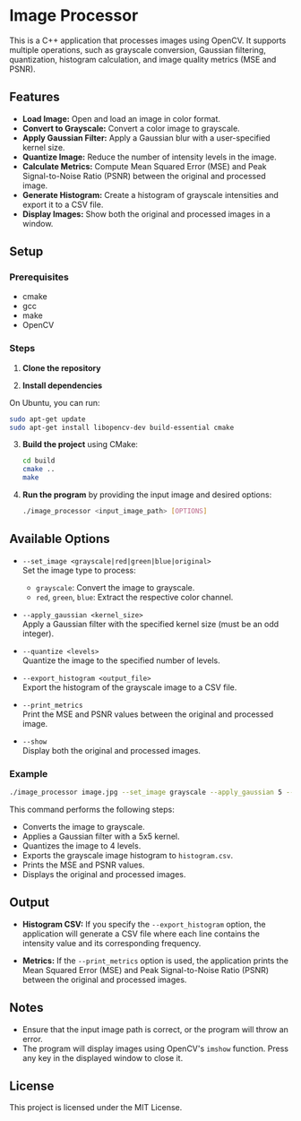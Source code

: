 # Image Processor

This is a C++ application that processes images using OpenCV. It supports multiple operations, such as grayscale conversion, Gaussian filtering, quantization, histogram calculation, and image quality metrics (MSE and PSNR).

## Features

- **Load Image:** Open and load an image in color format.
- **Convert to Grayscale:** Convert a color image to grayscale.
- **Apply Gaussian Filter:** Apply a Gaussian blur with a user-specified kernel size.
- **Quantize Image:** Reduce the number of intensity levels in the image.
- **Calculate Metrics:** Compute Mean Squared Error (MSE) and Peak Signal-to-Noise Ratio (PSNR) between the original and processed image.
- **Generate Histogram:** Create a histogram of grayscale intensities and export it to a CSV file.
- **Display Images:** Show both the original and processed images in a window.

## Setup

### Prerequisites

- cmake
- gcc
- make
- OpenCV

### Steps

1. **Clone the repository**

2. **Install dependencies**

On Ubuntu, you can run:

```bash
sudo apt-get update
sudo apt-get install libopencv-dev build-essential cmake
```

3. **Build the project** using CMake:

   ```bash
   cd build
   cmake ..
   make
   ```

4. **Run the program** by providing the input image and desired options:

   ```bash
   ./image_processor <input_image_path> [OPTIONS]
   ```

## Available Options

- `--set_image <grayscale|red|green|blue|original>`  
  Set the image type to process:  
  - `grayscale`: Convert the image to grayscale.  
  - `red`, `green`, `blue`: Extract the respective color channel.

- `--apply_gaussian <kernel_size>`  
  Apply a Gaussian filter with the specified kernel size (must be an odd integer).

- `--quantize <levels>`  
  Quantize the image to the specified number of levels.

- `--export_histogram <output_file>`  
  Export the histogram of the grayscale image to a CSV file.

- `--print_metrics`  
  Print the MSE and PSNR values between the original and processed image.

- `--show`  
  Display both the original and processed images.

### Example

```bash
./image_processor image.jpg --set_image grayscale --apply_gaussian 5 --quantize 4 --export_histogram histogram.csv --print_metrics --show
```

This command performs the following steps:
- Converts the image to grayscale.
- Applies a Gaussian filter with a 5x5 kernel.
- Quantizes the image to 4 levels.
- Exports the grayscale image histogram to `histogram.csv`.
- Prints the MSE and PSNR values.
- Displays the original and processed images.

## Output

- **Histogram CSV:** If you specify the `--export_histogram` option, the application will generate a CSV file where each line contains the intensity value and its corresponding frequency.

- **Metrics:** If the `--print_metrics` option is used, the application prints the Mean Squared Error (MSE) and Peak Signal-to-Noise Ratio (PSNR) between the original and processed images.

## Notes

- Ensure that the input image path is correct, or the program will throw an error.
- The program will display images using OpenCV's `imshow` function. Press any key in the displayed window to close it.

## License

This project is licensed under the MIT License.
